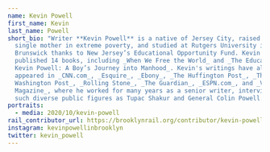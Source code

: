```yaml
---
name: Kevin Powell
first_name: Kevin
last_name: Powell
short_bio: "Writer **Kevin Powell** is a native of Jersey City, raised by a
  single mother in extreme poverty, and studied at Rutgers University in New
  Brunswick thanks to New Jersey’s Educational Opportunity Fund. Kevin has
  published 14 books, including _When We Free the World_ and _The Education of
  Kevin Powell: A Boy’s Journey into Manhood_. Kevin's writings have also
  appeared in _CNN.com_, _Esquire_, _Ebony_, _The Huffington Post_, _The
  Washington Post_, _Rolling Stone_, _The Guardian_, _ESPN.com_, and _Vibe
  Magazine_, where he worked for many years as a senior writer, interviewing
  such diverse public figures as Tupac Shakur and General Colin Powell."
portraits:
  - media: 2020/10/kevin-powell
rail_contributor_url: https://brooklynrail.org/contributor/kevin-powell
instagram: kevinpowellinbrooklyn
twitter: kevin_powell
---
```

